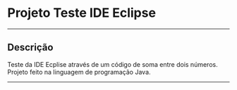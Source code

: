 
# Projeto Teste IDE Eclipse

---

## Descrição

Teste da IDE Ecplise através de um código de soma entre dois números. Projeto feito na linguagem de programação Java.

---


